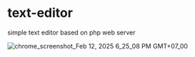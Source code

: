 # text-editor
simple text editor based on php web server

![chrome_screenshot_Feb 12, 2025 6_25_08 PM GMT+07_00](https://github.com/user-attachments/assets/62de36b7-f4a9-4752-8cd4-788794c77e21)
